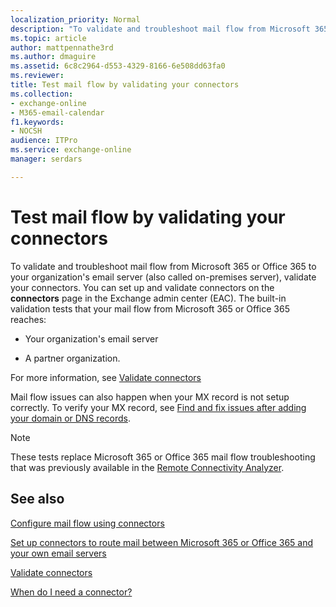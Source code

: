 ```yaml
---
localization_priority: Normal
description: "To validate and troubleshoot mail flow from Microsoft 365 or Office 365 to your organization's email server (also called on-premises server), validate your connectors. You can set up and validate connectors on the connectors page in the Exchange admin center (EAC). The built-in validation tests that your mail flow from Microsoft 365 or Office 365 reaches:"
ms.topic: article
author: mattpennathe3rd
ms.author: dmaguire
ms.assetid: 6c8c2964-d553-4329-8166-6e508dd63fa0
ms.reviewer: 
title: Test mail flow by validating your connectors
ms.collection: 
- exchange-online
- M365-email-calendar
f1.keywords:
- NOCSH
audience: ITPro
ms.service: exchange-online
manager: serdars

---
```


# Test mail flow by validating your connectors

To validate and troubleshoot mail flow from Microsoft 365 or Office 365 to your organization's email server (also called on-premises server), validate your connectors. You can set up and validate connectors on the **connectors** page in the Exchange admin center (EAC). The built-in validation tests that your mail flow from Microsoft 365 or Office 365 reaches:

- Your organization's email server

- A partner organization.

For more information, see [Validate connectors](use-connectors-to-configure-mail-flow/validate-connectors.md)

Mail flow issues can also happen when your MX record is not setup correctly. To verify your MX record, see [Find and fix issues after adding your domain or DNS records](https://docs.microsoft.com/microsoft-365/admin/get-help-with-domains/find-and-fix-issues).

> [!NOTE]
> These tests replace Microsoft 365 or Office 365 mail flow troubleshooting that was previously available in the [Remote Connectivity Analyzer](https://testconnectivity.microsoft.com/tests/o365).

## See also

[Configure mail flow using connectors](use-connectors-to-configure-mail-flow/use-connectors-to-configure-mail-flow.md)

[Set up connectors to route mail between Microsoft 365 or Office 365 and your own email servers](use-connectors-to-configure-mail-flow/set-up-connectors-to-route-mail.md)

[Validate connectors](use-connectors-to-configure-mail-flow/validate-connectors.md)

[When do I need a connector?](use-connectors-to-configure-mail-flow/use-connectors-to-configure-mail-flow.md#when-do-i-need-a-connector)
